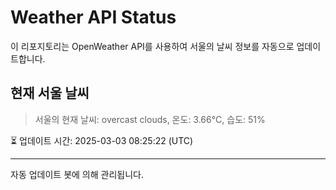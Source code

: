 
# Weather API Status

이 리포지토리는 OpenWeather API를 사용하여 서울의 날씨 정보를 자동으로 업데이트합니다.

## 현재 서울 날씨
> 서울의 현재 날씨: overcast clouds, 온도: 3.66°C, 습도: 51%

⏳ 업데이트 시간: 2025-03-03 08:25:22 (UTC)

---
자동 업데이트 봇에 의해 관리됩니다.
